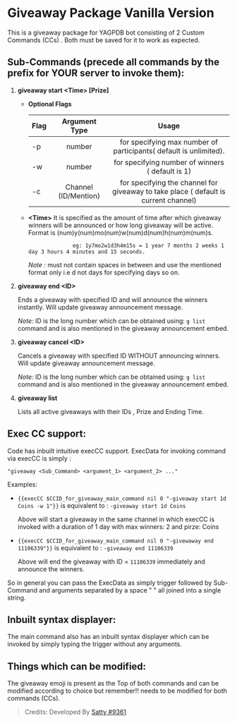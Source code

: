 # Giveaway Package Vanilla Version

This is a giveaway package for YAGPDB bot consisting of 2 Custom Commands (CCs) . Both must be saved for it to work as expected.



## Sub-Commands (precede all commands by the prefix for YOUR server to invoke them):

1) **giveaway start \<Time\> [Prize]**
    
    * **Optional Flags**
    
        | Flag    | Argument Type       |      Usage          |
        | ------- |:-------------------:| :-------------------------------------------------------------------:|
        | -p      | number              |  for specifying max number of participants( default is unlimited).   |
        | -w      | number              |  for specifying number of winners ( default is 1)                    |
        | -c      | Channel (ID/Mention)|  for specifying the channel for giveaway to take place ( default is current channel)|

    * **\<Time\>**  It is specified as the amount of time after which giveaway winners will be announced or how long giveaway will be active.
                    Format is (num)y(num)mo(num)w(num)d(num)h(num)m(num)s.

                        eg: 1y7mo2w1d3h4m15s = 1 year 7 months 2 weeks 1 day 3 hours 4 minutes and 15 seconds.

       *Note :* must not contain spaces in between and use the mentioned format only i.e d not days for specifying days so on.

2)  **giveaway end \<ID\>**
   
    Ends a giveaway with specified ID and will announce the winners instantly. Will update giveaway announcement message.

    *Note:* ID is the long number which can be obtained using:  `g list` command and is also mentioned in the giveaway announcement embed.
    

3) **giveaway cancel \<ID\>**

    Cancels a giveaway with specified ID WITHOUT announcing winners. Will update giveaway announcement message.

    *Note:* ID is the long number which can be obtained using:  `g list` command and is also mentioned in the giveaway announcement embed.

4) **giveaway list**

    Lists all active giveaways with their IDs , Prize and Ending Time.


## Exec CC support: 

Code has inbuilt intuitive execCC support. ExecData for invoking command via execCC is simply : 

    "giveaway <Sub_Command> <argument_1> <argument_2> ..."

Examples:

* `{{execCC $CCID_for_giveaway_main_command nil 0 "-giveaway start 1d Coins -w 1"}}` is equivalent to : `-giveaway start 1d Coins`

  Above will start a giveaway in the same channel in which execCC is invoked with a duration of 1 day with max winners: 2 and pirze: Coins

* `{{execCC $CCID_for_giveaway_main_command nil 0 "-givewaway end 11106339"}}` is equivalent to : `-giveaway end 11106339`

  Above will end the giveaway with ID = `11106339` immediately and announce the winners.

So in general you can pass the ExecData as simply trigger followed by Sub-Command and arguments separated by a space " " all joined into a single string.

## Inbuilt syntax displayer:

The main command also has an inbuilt syntax displayer which can be invoked by simply typing the trigger without any arguments.

## Things which can be modified:
The giveaway emoji is present as the Top of both commands and can be modified according to choice but remember!! needs to be modified for both commands (CCs).

> Credits: Developed By [Satty #9361](https://github.com/Satty9361)
